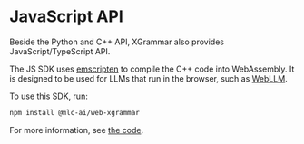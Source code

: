 # JavaScript API

Beside the Python and C++ API, XGrammar also provides JavaScript/TypeScript API.

The JS SDK uses [emscripten](https://emscripten.org/) to compile the C++
code into WebAssembly. It is designed to be used for LLMs that run in the browser, such as
[WebLLM](https://github.com/mlc-ai/web-llm).

To use this SDK, run:

```bash
npm install @mlc-ai/web-xgrammar
```

For more information, see [the code](https://github.com/mlc-ai/xgrammar/tree/main/web).

